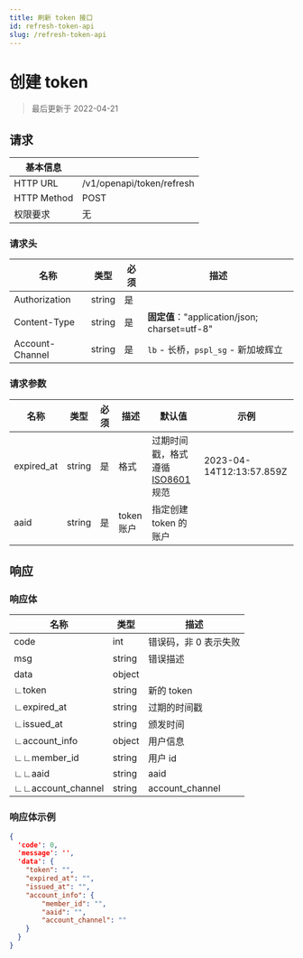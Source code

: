 ```yaml
---
title: 刷新 token 接口 
id: refresh-token-api
slug: /refresh-token-api
---
```


#  创建 token

> 最后更新于 2022-04-21

## 请求

| 基本信息        |                                                            |
|-------------|------------------------------------------------------------|
| HTTP URL    | /v1/openapi/token/refresh                                 |
| HTTP Method | POST                                                        |
| 权限要求        | 无                                                       |

### 请求头

| 名称            | 类型     | 必须  | 描述                                        |
|---------------|--------|-----|-------------------------------------------|
| Authorization | string | 是   |                                           |
| Content-Type  | string | 是   | **固定值**："application/json; charset=utf-8" |
| Account-Channel | string | 是  | `lb` - 长桥，`pspl_sg` - 新加坡辉立 |

### 请求参数

| 名称     | 类型     | 必须 | 描述                                        | 默认值 | 示例                                    |
| -------- | -------- | ---- | ------------------------------------------- | ------ | --------------------------------------- |
| expired_at  | string   |  是   | 格式     |  过期时间戳，格式遵循 [ISO8601](https://en.wikipedia.org/wiki/ISO_8601) 规范     | 2023-04-14T12:13:57.859Z |
| aaid      |   string |  是 |  token 账户  |  指定创建 token 的账户 |  |

## 响应

### 响应体

| 名称                                                         | 类型     | 描述                                                         |
| ------------------------------------------------------------ | -------- | ------------------------------------------------------------ |
| code                                                         | int      | 错误码，非 0 表示失败                                        |
| msg                                                          | string   | 错误描述                                                     |
| data                                                         | object   |                                                              |
| ∟token                             | string   | 新的 token                                                      |
| ∟expired_at                      | string   | 过期的时间戳                                                     |
| ∟issued_at                       | string   | 颁发时间                                                     |
| ∟account_info                    | object   | 用户信息                                                         |
| ∟∟member_id | string   | 用户 id                                                      |
| ∟∟aaid | string   | aaid                                                     |
| ∟∟account_channel | string   |  account_channel                                   |


### 响应体示例

```json
{
  'code': 0,
  'message': '',
  'data': {
    "token": "",
    "expired_at": "",
    "issued_at": "",
    "account_info": {
        "member_id": "",
        "aaid": "",
        "account_channel": ""
    }
  }
}
```

